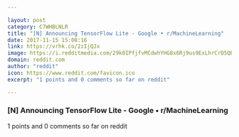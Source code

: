 ```yaml
---

layout: post
category: C7WHBLNLR
title: "[N] Announcing TensorFlow Lite - Google • r/MachineLearning"
date: 2017-11-15 15:08:16
link: https://vrhk.co/2zIjQJx
image: https://i.redditmedia.com/29k0IPfjfvMCdwhYHG8x6Rj9us9ExLhrCrD5QB4Pe_E.jpg?w=320&s=d5607ae8e4429b5f7ea12a8a23dab951
domain: reddit.com
author: "reddit"
icon: https://www.reddit.com/favicon.ico
excerpt: "1 points and 0 comments so far on reddit"

---
```


### [N] Announcing TensorFlow Lite - Google • r/MachineLearning

1 points and 0 comments so far on reddit
